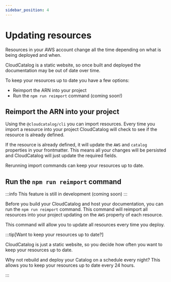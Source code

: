 ```yaml
---
sidebar_position: 4
---
```


# Updating resources

Resources in your AWS account change all the time depending on what is being deployed and when.

CloudCatalog is a static website, so once built and deployed the documentation may be out of date over time.

To keep your resources up to date you have a few options:

- Reimport the ARN into your project
- Run the `npm run reimport` command (coming soon!)

## Reimport the ARN into your project

Using the `@cloudcatalog/cli` you can import resources. Every time you import a resource into your project CloudCatalog will check to see if the resource is already defined.

If the resource is already defined, it will update the `AWS` and `catalog` properties in your frontmatter. This means all your changes will be persisted and CloudCatalog will just update the required fields.

Rerunning import commands can keep your resources up to date.

## Run the `npm run reimport` command

:::info
This feature is still in development (coming soon)
:::

Before you build your CloudCatalog and host your documentation, you can run the `npm run reimport` command. This command will reimport all resources into your project updating on the `AWS` property of each resource.

This command will allow you to update all resources every time you deploy.

:::tip[Want to keep your resources up to date?]

CloudCatalog is just a static website, so you decide how often you want to keep your resources up to date.

Why not rebuild and deploy your Catalog on a schedule every night? This allows you to keep your resources up to date every 24 hours.

:::
